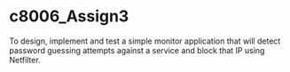# c8006_Assign3
To design, implement and test a simple monitor application that will detect password guessing attempts against a service and block that IP using Netfilter.
